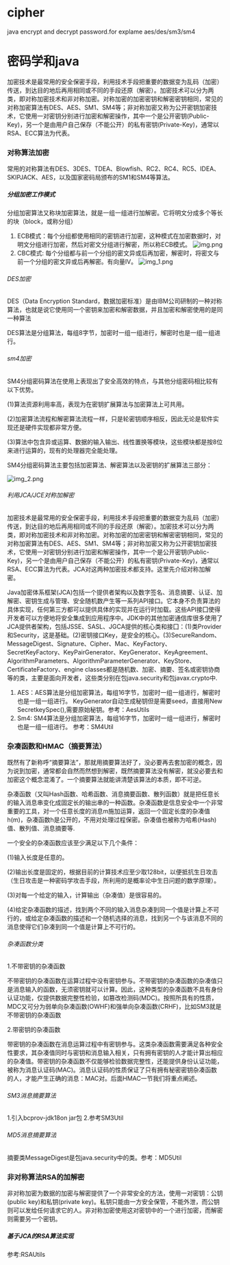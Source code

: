 # cipher
java encrypt and decrypt password.for explame aes/des/sm3/sm4

# 密码学和java
加密技术是最常用的安全保密手段，利用技术手段把重要的数据变为乱码（加密）传送，到达目的地后再用相同或不同的手段还原（解密）。加密技术可以分为两类，即对称加密技术和非对称加密。对称加密的加密密钥和解密密钥相同，常见的对称加密算法有DES、AES、SM1、SM4等；非对称加密又称为公开密钥加密技术，它使用一对密钥分别进行加密和解密操作，其中一个是公开密钥(Public-Key)，另一个是由用户自己保存（不能公开）的私有密钥(Private-Key)，通常以RSA、ECC算法为代表。

### 对称算法加密
常用的对称算法有DES、3DES、TDEA、Blowfish、RC2、RC4、RC5、IDEA、SKIPJACK、AES，以及国家密码局颁布的SM1和SM4等算法。

##### 分组加密工作模式
分组加密算法又称块加密算法，就是一组一组进行加解密。它将明文分成多个等长的块（block，或称分组）
1. ECB模式：每个分组都使用相同的密钥进行加密，这种模式在加密数据时，对明文分组进行加密，然后对密文分组进行解密，所以称ECB模式。
![img.png](img.png)
2. CBC模式: 每个分组都与前一个分组的密文异或后再加密，解密时，将密文与前一个分组的密文异或后再解密。有向量IV。
![img_1.png](img_1.png)
###### DES加密
DES（Data Encryption Standard，数据加密标准）是由IBM公司研制的一种对称算法，也就是说它使用同一个密钥来加密和解密数据，并且加密和解密使用的是同一种算法

DES算法是分组算法，每组8字节，加密时一组一组进行，解密时也是一组一组进行。
###### sm4加密
SM4分组密码算法在使用上表现出了安全高效的特点，与其他分组密码相比较有以下优势。

(1)算法资源利用率高，表现为在密钥扩展算法与加密算法上可共用。

(2)加密算法流程和解密算法流程一样，只是轮密钥顺序相反，因此无论是软件实现还是硬件实现都非常方便。

(3)算法中包含异或运算、数据的输入输出、线性置换等模块，这些模块都是按8位来进行运算的，现有的处理器完全能处理。

SM4分组密码算法主要包括加密算法、解密算法以及密钥的扩展算法三部分：

![img_2.png](img_2.png)
###### 利用JCA/JCE对称加解密
加密技术是最常用的安全保密手段，利用技术手段把重要的数据变为乱码（加密）传送，到达目的地后再用相同或不同的手段还原（解密）。加密技术可以分为两类，即对称加密技术和非对称加密。对称加密的加密密钥和解密密钥相同，常见的对称加密算法有DES、AES、SM1、SM4等；非对称加密又称为公开密钥加密技术，它使用一对密钥分别进行加密和解密操作，其中一个是公开密钥(Public-Key)，另一个是由用户自己保存（不能公开）的私有密钥(Private-Key)，通常以RSA、ECC算法为代表。JCA对这两种加密技术都支持。这里先介绍对称加解密。

Java加密体系框架(JCA)包括一个提供者架构以及数字签名、消息摘要、认证、加解密、密钥生成与管理、安全随机数产生等一系列API接口。它本身不负责算法的具体实现，任何第三方都可以提供具体的实现并在运行时加载。这些API接囗使得开发者可以方便地将安全集成到应用程序中。JDK中的其他加密通信库很多使用了JCA提供者架构，包括JSSE、SASL、JGCA提供的核心类和接囗：(1)类Provider和Security，这是基础。(2)密钥接口Key，是安全的核心。(3)SecureRandom、MessageDigest、Signature、Cipher、Mac、KeyFactory、SecretKeyFactory、KeyPairGenerator、KeyGenerator、KeyAgreement、AlgorithmParameters、AlgorithmParameterGenerator、KeyStore、CertificateFactory、engine classes都是随机数、加密、摘要、签名或密钥协商等的类，主要是面向开发者，这些类分别在包java.security和包javax.crypto中.
1. AES：AES算法是分组加密算法，每组16字节，加密时一组一组进行，解密时也是一组一组进行。
   KeyGenerator自动生成秘钥但是需要seed，直接用New SecretkeySpec(),需要原始秘钥。参考：AesUtils
2. Sm4: SM4算法是分组加密算法，每组16字节，加密时一组一组进行，解密时也是一组一组进行。
参考：SM4Util

### 杂凑函数和HMAC（摘要算法）
既然有了新称呼“摘要算法”，那就用摘要算法好了，没必要再去套加密的概念，因为说到加密，通常都会自然而然想到解密，既然摘要算法没有解密，就没必要去和加密这个概念混淆了。一个摘要算法就能讲清楚该算法的本质，即不可逆。

杂凑函数（又叫Hash函数、哈希函数、消息摘要函数、散列函数）就是把任意长的输入消息串变化成固定长的输出串的一种函数。杂凑函数是信息安全中一个非常重要的工具，对一个任意长度的消息m施加运算，返回一个固定长度的杂凑值h(m)，杂凑函数h是公开的，不用对处理过程保密。杂凑值也被称为哈希(Hash)值、散列值、消息摘要等.

一个安全的杂凑函数应该至少满足以下几个条件：

(1)输入长度是任意的。

(2)输出长度是固定的，根据目前的计算技术应至少取128bit，以便抵抗生日攻击（生日攻击是一种密码学攻击手段，所利用的是概率论中生日问题的数学原理）。

(3)对每一个给定的输入，计算输出（杂凑值）是很容易的。

(4)给定杂凑函数的描述，找到两个不同的输入消息杂凑到同一个值是计算上不可行的，或给定杂凑函数的描述和一个随机选择的消息，找到另一个与该消息不同的消息使得它们杂凑到同一个值是计算上不可行的。
###### 杂凑函数分类
1.不带密钥的杂凑函数

不带密钥的杂凑函数在运算过程中没有密钥参与。不带密钥的杂凑函数的杂凑值只是消息输入的函数，无须密钥就可以计算。因此，这种类型的杂凑函数不具有身份认证功能，仅提供数据完整性检验，如篡改检测码(MDC)。按照所具有的性质，MDC又可分为弱单向杂凑函数(OWHF)和强单向杂凑函数(CRHF)，比如SM3就是不带密钥的杂凑函数

2.带密钥的杂凑函数

带密钥的杂凑函数在消息运算过程中有密钥参与。这类杂凑函数需要满足各种安全性要求，其杂凑值同时与密钥和消息输入相关，只有拥有密钥的人才能计算出相应的杂凑值。带密钥的杂凑函数不仅能够检验数据完整性，还能提供身份认证功能，被称为消息认证码(MAC)。消息认证码的性质保证了只有拥有秘密密钥杂凑函数的人，才能产生正确的消息：MAC对。后面HMAC一节我们将重点阐述。
###### SM3消息摘要算法
1.引入bcprov-jdk18on jar包
2.参考SM3Util
###### MD5消息摘要算法
摘要类MessageDigest是包java.security中的类。参考：MD5Util
### 非对称算法RSA的加解密
非对称加密为数据的加密与解密提供了一个非常安全的方法，使用一对密钥：公钥(public key)和私钥(private key)。私钥只能由一方安全保管，不能外泄，而公钥则可以发给任何请求它的人。非对称加密使用这对密钥中的一个进行加密，而解密则需要另一个密钥。

##### 基于JCA的RSA算法实现
参考:RSAUtils